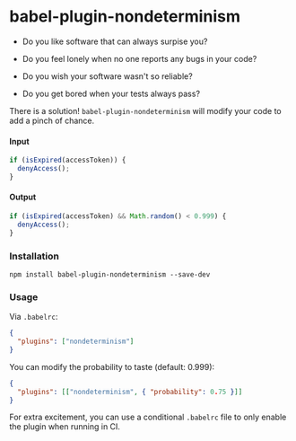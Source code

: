 # babel-plugin-nondeterminism

* Do you like software that can always surpise you?

* Do you feel lonely when no one reports any bugs in your code?

* Do you wish your software wasn't so reliable?

* Do you get bored when your tests always pass?

There is a solution! `babel-plugin-nondeterminism` will modify your code to add a pinch of chance.

#### Input

```js
if (isExpired(accessToken)) {
  denyAccess();
}
```

#### Output

```js
if (isExpired(accessToken) && Math.random() < 0.999) {
  denyAccess();
}
```

### Installation

```
npm install babel-plugin-nondeterminism --save-dev
```

### Usage

Via `.babelrc`:

```json
{
  "plugins": ["nondeterminism"]
}
```

You can modify the probability to taste (default: 0.999):

```json
{
  "plugins": [["nondeterminism", { "probability": 0.75 }]]
}
```

For extra excitement, you can use a conditional `.babelrc` file to only enable the plugin when running in CI.
